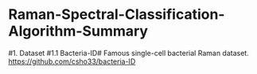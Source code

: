 # Raman-Spectral-Classification-Algorithm-Summary

#1. Dataset
#1.1 Bacteria-ID#
    Famous single-cell bacterial Raman dataset.
    https://github.com/csho33/bacteria-ID
    
